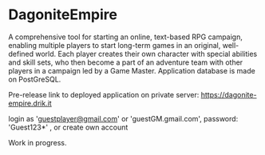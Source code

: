 # DagoniteEmpire

A comprehensive tool for starting an online, text-based RPG campaign, enabling multiple players to start long-term games in an original, well-defined world. Each player creates their own character with special abilities and skill sets, who then become a part of an adventure team with other players in a campaign led by a Game Master. 
Application database is made on PostGreSQL. 


Pre-release link to deployed application on private server:
https://dagonite-empire.drik.it

login as 'guestplayer@gmail.com' or 'guestGM.gmail.com', password: 'Guest123*' , or create own account

Work in progress.

